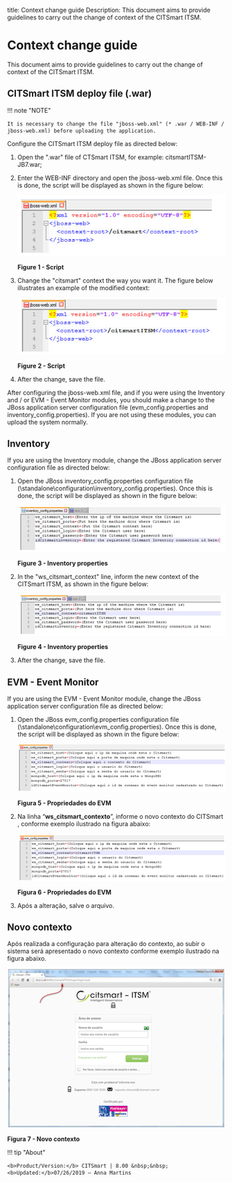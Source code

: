 title: Context change guide
Description: This document aims to provide guidelines to carry out the change of context of the CITSmart ITSM.

# Context change guide

This document aims to provide guidelines to carry out the change of context of the CITSmart ITSM.

CITSmart ITSM deploy file (.war)
-----------------------------------

!!! note "NOTE"

    It is necessary to change the file "jboss-web.xml" (* .war / WEB-INF / jboss-web.xml) before uploading the application.

Configure the CITSmart ITSM deploy file as directed below:

1. Open the ".war" file of CTSmart ITSM, for example: citsmartITSM-JB7.war;

2. Enter the WEB-INF directory and open the jboss-web.xml file. Once this is done, the script will be displayed as shown in the 
figure below:

    ![Script](images/context.img1.jpg)

    **Figure 1 - Script**

3. Change the "citsmart" context the way you want it. The figure below illustrates an example of the modified context:

    ![Script](images/context.img2.jpg)
   
    **Figure 2 - Script**

4. After the change, save the file.

After configuring the jboss-web.xml file, and if you were using the Inventory and / or EVM - Event Monitor modules, you should make 
a change to the JBoss application server configuration file (evm_config.properties and inventory_config.properties). If you are not 
using these modules, you can upload the system normally.

Inventory
---------

If you are using the Inventory module, change the JBoss application server configuration file as directed below:

1. Open the JBoss inventory_config.properties configuration file (\standalone\configuration\inventory_config.properties). Once this 
is done, the script will be displayed as shown in the figure below:

    ![Inventory](images/context.img3.jpg)
    
    **Figure 3 - Inventory properties**

2. In the "ws_citsmart_context" line, inform the new context of the CITSmart ITSM, as shown in the figure below:

    ![Properties](images/context.img4.jpg)
    
    **Figure 4 - Inventory properties**

3. After the change, save the file.

EVM - Event Monitor
------------------

If you are using the EVM - Event Monitor module, change the JBoss application server configuration file as directed below:

1. Open the JBoss evm_config.properties configuration file (\standalone\configuration\evm_config.properties). Once this is done, 
the script will be displayed as shown in the figure below:

    ![Criar](images/context-5.png)
    
    **Figura 5 - Propriedades do EVM**

2.  Na linha “**ws_citsmart_contexto**”, informe o novo contexto do CITSmart ,
    conforme exemplo ilustrado na figura abaixo:

    ![Criar](images/context-6.png)
    
    **Figura 6 - Propriedades do EVM**

3.  Após a alteração, salve o arquivo.

Novo contexto
------------

Após realizada a configuração para alteração do contexto, ao subir o sistema
será apresentado o novo contexto conforme exemplo ilustrado na figura abaixo.

![Criar](images/context-7.png)
    
**Figura 7 - Novo contexto**


!!! tip "About"

    <b>Product/Version:</b> CITSmart | 8.00 &nbsp;&nbsp;
    <b>Updated:</b>07/26/2019 – Anna Martins
